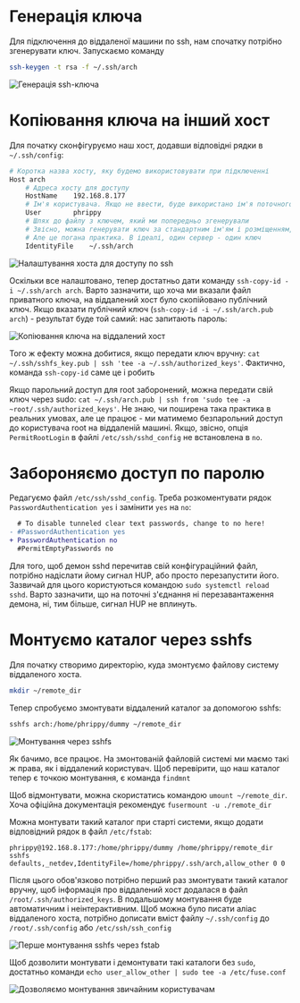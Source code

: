 # Генерація ключа
Для підключення до віддаленої машини по ssh, нам спочатку потрібно згенерувати ключ. Запускаємо команду
```bash
ssh-keygen -t rsa -f ~/.ssh/arch
```

![Генерація ssh-ключа](ssh-keygen.png)

# Копіювання ключа на інший хост
Для початку сконфігуруємо наш хост, додавши відповідні рядки в `~/.ssh/config`:

```bash
# Коротка назва хосту, яку будемо використовувати при підключенні
Host arch
	# Адреса хосту для доступу
	HostName	192.168.8.177
	# Ім'я користувача. Якщо не ввести, буде використано ім'я поточного користувача
	User		phrippy
	# Шлях до файлу з ключем, який ми попередньо згенерували
	# Звісно, можна генерувати ключ за стандартним ім'ям і розміщенням, а потім опускати цей рядок
	# Але це погана практика. В ідеалі, один сервер - один ключ
	IdentityFile	~/.ssh/arch
```

![Налаштування хоста для доступу по ssh](ssh-config-host.png)

Оскільки все налаштовано, тепер достатньо дати команду `ssh-copy-id -i ~/.ssh/arch arch`. Варто зазначити, що хоча ми вказали файл приватного ключа, на віддалений хост було скопійовано публічний ключ. Якщо вказати публічний ключ (`ssh-copy-id -i ~/.ssh/arch.pub arch`) - результат буде той самий: нас запитають пароль:

![Копіювання ключа на віддалений хост](ssh-first-login.png)

Того ж ефекту можна добитися, якщо передати ключ вручну: `cat ~/.ssh/sshfs_key.pub | ssh 'tee -a ~/.ssh/authorized_keys'`. Фактично, команда `ssh-copy-id` саме це і робить

Якщо парольний доступ для root заборонений, можна передати свій ключ через sudo: `cat ~/.ssh/arch.pub | ssh from 'sudo tee -a ~root/.ssh/authorized_keys'`. Не знаю, чи поширена така практика в реальних умовах, але це працює - ми матимемо безпарольний доступ до користувача root на віддаленій машині. Якщо, звісно, опція `PermitRootLogin` в файлі `/etc/ssh/sshd_config` не встановлена в `no`.

# Забороняємо доступ по паролю
Редагуємо файл `/etc/ssh/sshd_config`. Треба розкоментувати рядок `PasswordAuthentication yes` і замінити `yes` на `no`:

```diff
  # To disable tunneled clear text passwords, change to no here!
- #PasswordAuthentication yes
+ PasswordAuthentication no
  #PermitEmptyPasswords no
```

Для того, щоб демон sshd перечитав свій конфігураційний файл, потрібно надіслати йому сигнал HUP, або просто перезапустити його. Зазвичай для цього користуються командою `sudo systemctl reload sshd`. Варто зазначити, що на поточні з'єднання ні перезавантаження демона, ні, тим більше, сигнал HUP не вплинуть.

# Монтуємо каталог через sshfs
Для початку створимо директорію, куда змонтуємо файлову систему віддаленого хоста.

```bash
mkdir ~/remote_dir
```

Тепер спробуємо змонтувати віддалений каталог за допомогою sshfs:

```bash
sshfs arch:/home/phrippy/dummy ~/remote_dir
```
![Монтування через sshfs](sshfs-mount.png)

Як бачимо, все працює. На змонтованій файловій системі ми маємо такі ж права, як і віддалений користувач. Щоб перевірити, що наш каталог тепер є точкою монтування, є команда `findmnt`

Щоб відмонтувати, можна скористатись командою `umount ~/remote_dir`. Хоча офіційна документація рекомендує `fusermount -u ./remote_dir`

Можна монтувати такий каталог при старті системи, якщо додати відповідний рядок в файл `/etc/fstab`:

```
phrippy@192.168.8.177:/home/phrippy/dummy /home/phrippy/remote_dir sshfs defaults,_netdev,IdentityFile=/home/phrippy/.ssh/arch,allow_other 0 0
```

Після цього обов'язково потрібно перший раз змонтувати такий каталог вручну, щоб інформація про віддалений хост додалася в файл `/root/.ssh/authorized_keys`. В подальшому монтування буде автоматичним і неінтерактивним. Щоб можна було писати аліас віддаленого хоста, потрібно дописати вміст файлу `~/.ssh/config` до `/root/.ssh/config` або `/etc/ssh/ssh_config`

![Перше монтування sshfs через fstab](known-hosts.png)

Щоб дозволити монтувати і демонтувати такі каталоги без `sudo`, достатньо команди `echo user_allow_other | sudo tee -a /etc/fuse.conf`

![Дозволяємо монтування звичайним користувачам](allow-other.png)
